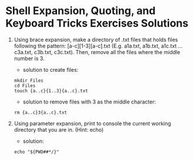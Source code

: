 # Shell Expansion, Quoting, and Keyboard Tricks Exercises Solutions

1. Using brace expansion, make a directory of .txt files that holds files following the pattern: [a-c][1-3][a-c].txt (E.g. a1a.txt, a1b.txt, a1c.txt ... c3a.txt, c3b.txt, c3c.txt). Then, remove all the files where the middle number is 3. 

    - solution to create files: 
    ```  
    mkdir Files
    cd Files
    touch {a..c}{1..3}{a..c}.txt
    ```
  
    - solution to remove files with 3 as the middle character: 
    ```
    rm {a..c}3{a..c}.txt
    ```
  
2. Using parameter expansion, print to console the current working directory that you are in. (Hint: echo)
    - solution: 
    ```
    echo "${PWD##*/}"
    ```
